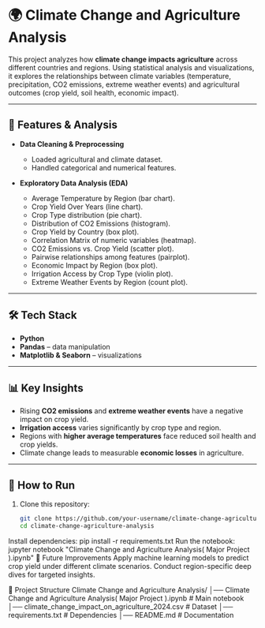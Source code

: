 # 🌍 Climate Change and Agriculture Analysis

This project analyzes how **climate change impacts agriculture** across different countries and regions. Using statistical analysis and visualizations, it explores the relationships between climate variables (temperature, precipitation, CO2 emissions, extreme weather events) and agricultural outcomes (crop yield, soil health, economic impact).

---

## 📌 Features & Analysis
- **Data Cleaning & Preprocessing**
  - Loaded agricultural and climate dataset.
  - Handled categorical and numerical features.

- **Exploratory Data Analysis (EDA)**
  - Average Temperature by Region (bar chart).
  - Crop Yield Over Years (line chart).
  - Crop Type distribution (pie chart).
  - Distribution of CO2 Emissions (histogram).
  - Crop Yield by Country (box plot).
  - Correlation Matrix of numeric variables (heatmap).
  - CO2 Emissions vs. Crop Yield (scatter plot).
  - Pairwise relationships among features (pairplot).
  - Economic Impact by Region (box plot).
  - Irrigation Access by Crop Type (violin plot).
  - Extreme Weather Events by Region (count plot).

---

## 🛠️ Tech Stack
- **Python**
- **Pandas** – data manipulation
- **Matplotlib & Seaborn** – visualizations

---

## 📊 Key Insights
- Rising **CO2 emissions** and **extreme weather events** have a negative impact on crop yield.  
- **Irrigation access** varies significantly by crop type and region.  
- Regions with **higher average temperatures** face reduced soil health and crop yields.  
- Climate change leads to measurable **economic losses** in agriculture.  

---

## 🚀 How to Run
1. Clone this repository:
   ```bash
   git clone https://github.com/your-username/climate-change-agriculture-analysis.git
   cd climate-change-agriculture-analysis
Install dependencies:
pip install -r requirements.txt
Run the notebook:
jupyter notebook "Climate Change and Agriculture Analysis( Major Project ).ipynb"
📌 Future Improvements
Apply machine learning models to predict crop yield under different climate scenarios.
Conduct region-specific deep dives for targeted insights.

📂 Project Structure
Climate Change and Agriculture Analysis/
│── Climate Change and Agriculture Analysis( Major Project ).ipynb   # Main notebook
│── climate_change_impact_on_agriculture_2024.csv                    # Dataset
│── requirements.txt                                                 # Dependencies
│── README.md                                                        # Documentation
